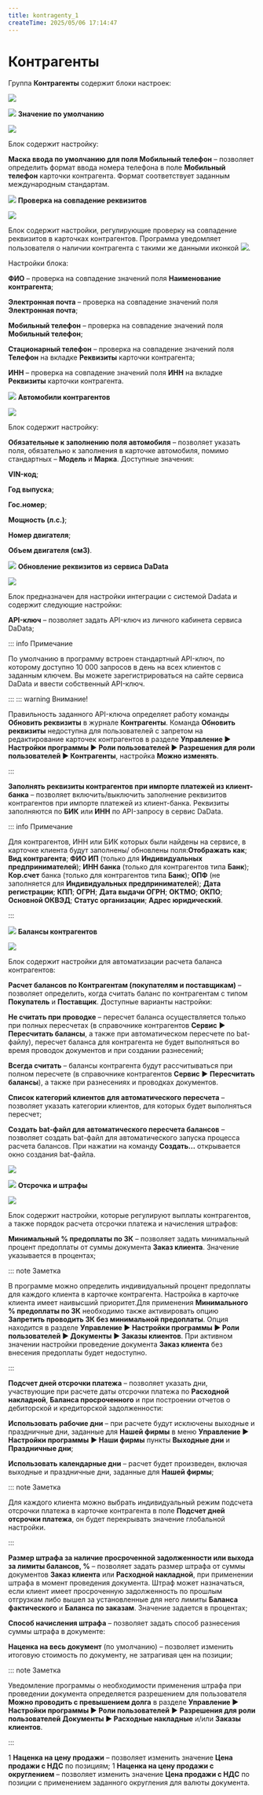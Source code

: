 ```yaml
---
title: kontragenty_1
createTime: 2025/05/06 17:14:47
---
```

# Контрагенты
Группа **Контрагенты** содержит блоки настроек:

![](image295.png)

![](image006.png) **Значение по умолчанию**

![](image296.png)

Блок содержит настройку:

**Маска ввода по умолчанию для поля Мобильный телефон** – позволяет определить формат ввода номера телефона в поле **Мобильный телефон** карточки контрагента. Формат соответствует заданным международным стандартам. 

![](image008.png) **Проверка на совпадение реквизитов**

![](image297.png)

Блок содержит настройки, регулирующие проверку на совпадение реквизитов в карточках контрагентов. Программа уведомляет пользователя о наличии контрагента с такими же данными иконкой ![](image298.png).

Настройки блока:

**ФИО** – проверка на совпадение значений поля **Наименование контрагента**;

**Электронная почта** – проверка на совпадение значений поля **Электронная почта**;

**Мобильный телефон** – проверка на совпадение значений поля **Мобильный телефон**;

**Стационарный телефон** – проверка на совпадение значений поля **Телефон** на вкладке **Реквизиты** карточки контрагента;

**ИНН** – проверка на совпадение значений поля **ИНН** на вкладке **Реквизиты** карточки контрагента.

![](image009.png) **Автомобили контрагентов**

![](image299.png)

Блок содержит настройку:

**Обязательные к заполнению поля автомобиля** – позволяет указать поля, обязательно к заполнения в карточке автомобиля, помимо стандартных – **Модель** и **Марка**. Доступные значения:

**VIN-код**;

**Год выпуска**;

**Гос.номер**;

**Мощность (л.с.)**;

**Номер двигателя**;

**Объем двигателя (см3)**.

![](image010.png) **Обновление реквизитов из сервиса DaData**

![](image300.png)

Блок предназначен для настройки интеграции с системой Dadata и содержит следующие настройки:

**API-ключ** – позволяет задать API-ключ из личного кабинета сервиса DaData;

::: info Примечание

По умолчанию в программу встроен стандартный API-ключ, по которому доступно 10 000 запросов в день на всех клиентов с заданным ключем. Вы можете зарегистрироваться на сайте сервиса DaData и ввести собственный API-ключ.

:::
::: warning Внимание!

Правильность заданного API-ключа определяет работу команды **Обновить реквизиты** в журнале **Контрагенты**. Команда **Обновить реквизиты** недоступна для пользователей с запретом на редактирование карточек контрагентов в разделе **Управление ► Настройки программы ► Роли пользователей ► Разрешения для роли пользователей ► Контрагенты**, настройка **Можно изменять**.

:::

**Заполнять реквизиты контрагентов при импорте платежей из клиент-банка** – позволяет включить/выключить заполнение реквизитов контрагентов при импорте платежей из клиент-банка. Реквизиты заполняются по **БИК** или **ИНН** по API-запросу в сервис DaData.

::: info Примечание

Для контрагентов, ИНН или БИК которых были найдены на сервисе, в карточке клиента будут заполнены/ обновлены поля:**Отображать как**;
**Вид контрагента**;
**ФИО ИП** (только для **Индивидуальных предпринимателей**);
**ИНН банка** (только для контрагентов типа **Банк**);
**Кор.счет** банка (только для контрагентов типа **Банк**);
**ОПФ** (не заполняется для **Индивидуальных предпринимателей**);
**Дата регистрации**;
**КПП**;
**ОГРН**;
**Дата выдачи ОГРН**;
**ОКТМО**;
**ОКПО**;
**Основной ОКВЭД**;
**Статус организации**;
**Адрес юридический**.

:::

![](image011.png) **Балансы контрагентов**

![](image301.png)

Блок содержит настройки для автоматизации расчета баланса контрагентов:

**Расчет балансов по Контрагентам (покупателям и поставщикам)** – позволяет определить, когда считать баланс по контрагентам с типом **Покупатель** и **Поставщик**. Доступные варианты настройки:

**Не считать при проводке** – пересчет баланса осуществляется только при полных пересчетах (в справочнике контрагентов **Сервис** ► **Пересчитать балансы**, а также при автоматическом пересчете по bat-файлу), пересчет баланса для контрагента не будет выполняться во время проводок документов и при создании разнесений;

**Всегда считать** – балансы контрагента будут рассчитываться при полном пересчете (в справочнике контрагентов **Сервис** ► **Пересчитать балансы**), а также при разнесениях и проводках документов.

**Список категорий клиентов для автоматического пересчета** – позволяет указать категории клиентов, для которых будет выполняться пересчет;

**Создать bat-файл для автоматического пересчета балансов** – позволяет создать bat-файл для автоматического запуска процесса расчета балансов. При нажатии на команду **Создать...** открывается окно создания bat-файла.

![](image302.png)

![](image012.png) **Отсрочка и штрафы**

![](image303.png)

Блок содержит настройки, которые регулируют выплаты контрагентов, а также порядок расчета отсрочки платежа и начисления штрафов:

**Минимальный % предоплаты по ЗК** – позволяет задать минимальный процент предоплаты от суммы документа **Заказ клиента**. Значение указывается в процентах;

::: note Заметка

В программе можно определить индивидуальный процент предоплаты для каждого клиента в карточке контрагента. Настройка в карточке клиента имеет наивысший приоритет.Для применения **Минимального % предоплаты по ЗК** необходимо также активировать опцию **Запретить проводить ЗК без минимальной предоплаты**. Опция находится в разделе **Управление ► Настройки программы ► Роли пользователей ► Документы ► Заказы клиентов**. При активном значении настройки проведение документа **Заказ клиента** без внесения предоплаты будет недоступно.

:::

**Подсчет дней отсрочки платежа** – позволяет указать дни, участвующие при расчете даты отсрочки платежа по **Расходной накладной**, **Баланса просроченного** и при построении отчетов о дебиторской и кредиторской задолженности:

**Использовать рабочие дни** – при расчете будут исключены выходные и праздничные дни, заданные для **Нашей фирмы** в меню **Управление ►** **Настройки программы** **► Наши фирмы** пункты **Выходные дни** и **Праздничные дни**;

**Использовать календарные дни** – расчет будет произведен, включая выходные и праздничные дни, заданные для **Нашей фирмы**;

::: note Заметка

Для каждого клиента можно выбрать индивидуальный режим подсчета отсрочки платежа в карточке контрагента в поле **Подсчет дней отсрочки платежа**, он будет перекрывать значение глобальной настройки.

:::

**Размер штрафа за наличие просроченной задолженности или выхода за лимиты балансов, %** – позволяет задать  размер штрафа от суммы документов **Заказ клиента** или **Расходной накладной**, при применении штрафа в момент проведения документа. Штраф может назначаться, если клиент имеет просроченную задолженность по прошлым отгрузкам либо вышел за установленные для него лимиты **Баланса фактического** и **Баланса по заказам**. Значение задается в процентах;

**Способ начисления штрафа** – позволяет задать способ разнесения суммы штрафа в документе:

**Наценка на весь документ** (по умолчанию) – позволяет изменить итоговую стоимость по документу, не затрагивая цен на позиции;

::: note Заметка

Уведомление программы о необходимости применения штрафа при проведении документа определяется разрешением для пользователя **Можно проводить с превышением долга** в разделе **Управление ► Настройки программы ► Роли пользователей** ► **Разрешения для роли пользователей** **Документы ► Расходные накладные** и/или **Заказы клиентов**.

:::

1  **Наценка на цену продажи** – позволяет изменить значение **Цена продажи с НДС** по позициям;
1  **Наценка на цену продажи с округлением** – позволяет изменить значение **Цена продажи с НДС** по позиции с применением заданного округления для валюты документа.

